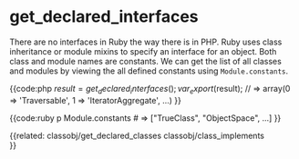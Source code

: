 # get_declared_interfaces

There are no interfaces in Ruby the way there is in PHP. Ruby uses class
inheritance or module mixins to specify an interface for an object. Both class
and module names are constants. We can get the list of all classes and modules
by viewing the all defined constants using `Module.constants`.


{{code:php
    $result = get_declared_interfaces();
    var_export($result);
    // => array(0 => 'Traversable', 1 => 'IteratorAggregate', ...)
}}


{{code:ruby
    p Module.constants
    # => ["TrueClass", "ObjectSpace", ...]
}}


{{related:
    classobj/get_declared_classes
    classobj/class_implements    
}}
